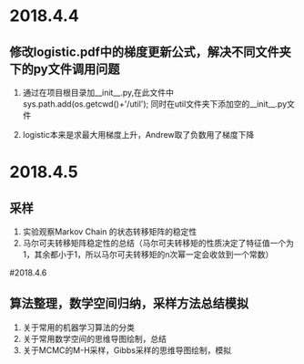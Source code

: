 # 2018.4.4
## 修改logistic.pdf中的梯度更新公式，解决不同文件夹下的py文件调用问题

1.  通过在项目根目录加__init__.py,在此文件中sys.path.add(os.getcwd()+'/util');
同时在util文件夹下添加空的__init__.py文件

2.  logistic本来是求最大用梯度上升，Andrew取了负数用了梯度下降

# 2018.4.5 
## 采样
1.  实验观察Markov Chain 的状态转移矩阵的稳定性
2.  马尔可夫转移矩阵稳定性的总结（马尔可夫转移矩的性质决定了特征值一个为1，其余都小于1，所以马尔可夫转移矩的n次幂一定会收敛到一个常数）

#2018.4.6
## 算法整理，数学空间归纳，采样方法总结模拟
1.  关于常用的机器学习算法的分类
2.  关于常用数学空间的思维导图绘制，总结
3.  关于MCMC的M-H采样，Gibbs采样的思维导图绘制，模拟